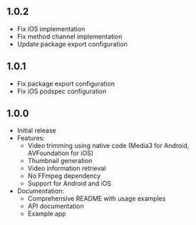 ## 1.0.2

* Fix iOS implementation
* Fix method channel implementation
* Update package export configuration

## 1.0.1

* Fix package export configuration
* Fix iOS podspec configuration

## 1.0.0

* Initial release
* Features:
  * Video trimming using native code (Media3 for Android, AVFoundation for iOS)
  * Thumbnail generation
  * Video information retrieval
  * No FFmpeg dependency
  * Support for Android and iOS
* Documentation:
  * Comprehensive README with usage examples
  * API documentation
  * Example app
